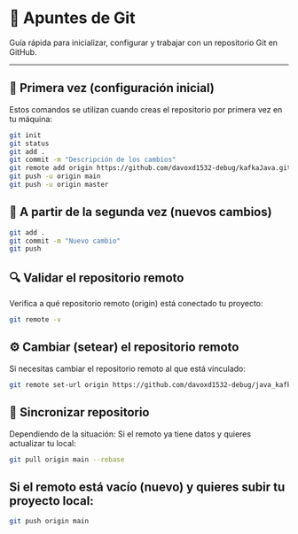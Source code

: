 # 📌 Apuntes de Git

Guía rápida para inicializar, configurar y trabajar con un repositorio Git en GitHub.

---

## 🚀 Primera vez (configuración inicial)

Estos comandos se utilizan cuando creas el repositorio por primera vez en tu máquina:

```bash
git init
git status
git add .
git commit -m "Descripción de los cambios"
git remote add origin https://github.com/davoxd1532-debug/kafkaJava.git
git push -u origin main
git push -u origin master
```

## 🔄 A partir de la segunda vez (nuevos cambios)
```bash
git add .
git commit -m "Nuevo cambio"
git push
```

## 🔍 Validar el repositorio remoto
Verifica a qué repositorio remoto (origin) está conectado tu proyecto:
```bash
git remote -v
```

## ⚙️ Cambiar (setear) el repositorio remoto
Si necesitas cambiar el repositorio remoto al que está vinculado:
```bash
git remote set-url origin https://github.com/davoxd1532-debug/java_kafka.git
```

## 🔄 Sincronizar repositorio
Dependiendo de la situación:
Si el remoto ya tiene datos y quieres actualizar tu local:
```bash
git pull origin main --rebase
```

## Si el remoto está vacío (nuevo) y quieres subir tu proyecto local:
```bash
git push origin main
```
